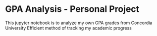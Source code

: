 # GPA Analysis - Personal Project
This jupyter notebook is to analyze my own GPA grades from Concordia University 
Efficient method of tracking my academic progress
